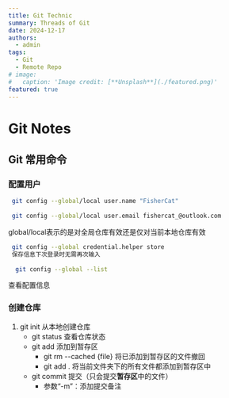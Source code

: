 ```yaml
---
title: Git Technic
summary: Threads of Git 
date: 2024-12-17
authors:
  - admin
tags:
  - Git
  - Remote Repo
# image:
#   caption: 'Image credit: [**Unsplash**](./featured.png)'
featured: true
---
```

# Git Notes

## Git 常用命令
### 配置用户
```bash
 git config --global/local user.name "FisherCat"
 
 git config --global/local user.email fishercat_@outlook.com
```
global/local表示的是对全局仓库有效还是仅对当前本地仓库有效
```bash
 git config --global credential.helper store
 保存信息下次登录时无需再次输入
 
  git config --global --list
```
查看配置信息

### 创建仓库

1. git init  从本地创建仓库
    - git status 查看仓库状态
    - git add  添加到暂存区
        - git rm --cached {file} 将已添加到暂存区的文件撤回
        - git add . 将当前文件夹下的所有文件都添加到暂存区中
    - git commit 提交（只会提交**暂存区**中的文件）
        - 参数“-m”：添加提交备注
